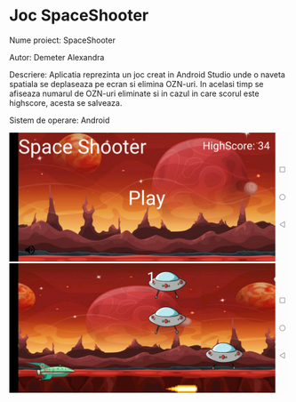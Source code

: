 # Joc SpaceShooter
Nume proiect: SpaceShooter

Autor: Demeter Alexandra

Descriere: Aplicatia reprezinta un joc creat in Android Studio unde o naveta spatiala se deplaseaza pe ecran si elimina OZN-uri. In acelasi timp se afiseaza numarul de OZN-uri eliminate si in cazul in care scorul este highscore, acesta se salveaza.

Sistem de operare: Android

![Alt text](https://github.com/AlexandraDemeter/alexandrademeter.github.io/blob/master/Examen/ss2.jpg)
![Alt text](https://github.com/AlexandraDemeter/alexandrademeter.github.io/blob/master/Examen/ss1.jpg)
